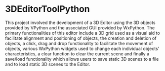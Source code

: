 # 3DEditorToolPython

This project involved the development of a 3D Editor using the 3D objects provided by VPython and the associated GUI provided by WxPython. The primary functionalities of this editor include a 3D grid used as a visual aid to facilitate alignment and positioning of objects, the creation and deletion of objects, a click, drag and drop functionality to facilitate the movement of objects, various WxPython widgets used to change each individual objects’ characteristics, a clear function to clear the current scene and finally a save/load functionality which allows users to save static 3D scenes to a file and to load static 3D scenes to the Editor.

